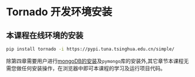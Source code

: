 # Tornado 开发环境安装 			

## 本课程在线环境的安装

```bash
pip install tornado -i https://pypi.tuna.tsinghua.edu.cn/simple/
```



除第四章需要用户进行[mongoDB的安装](/mongodb/setup.html)及`pymongo`库的安装外,其它章节本课程无需您做任何安装操作，在浏览器中即可本课程的学习及运行项目代码。

